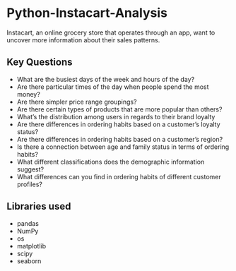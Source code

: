 # Python-Instacart-Analysis

Instacart, an online grocery store that operates through an app, want to uncover more information about their sales patterns.


## Key Questions

- What are the busiest days of the week and hours of the day?
- Are there particular times of the day when people spend the most money?
- Are there simpler price range groupings?
- Are there certain types of products that are more popular than others?
- What’s the distribution among users in regards to their brand loyalty
- Are there differences in ordering habits based on a customer’s loyalty status?
- Are there differences in ordering habits based on a customer’s region?
- Is there a connection between age and family status in terms of ordering habits?
- What different classifications does the demographic information suggest?
- What differences can you find in ordering habits of different customer profiles?

## Libraries used

- pandas
- NumPy
- os
- matplotlib
- scipy
- seaborn
